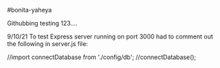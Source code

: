 #bonita-yaheya

Githubbing testing 123....

9/10/21 To test Express server running on port 3000 had to comment out the following in server.js file:

//import connectDatabase from './config/db'; //connectDatabase();